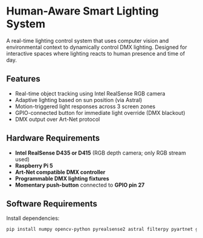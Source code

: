 # Human-Aware Smart Lighting System

A real-time lighting control system that uses computer vision and environmental context to dynamically control DMX lighting. Designed for interactive spaces where lighting reacts to human presence and time of day.

## Features

- Real-time object tracking using Intel RealSense RGB camera
- Adaptive lighting based on sun position (via Astral)
- Motion-triggered light responses across 3 screen zones
- GPIO-connected button for immediate light override (DMX blackout)
- DMX output over Art-Net protocol

## Hardware Requirements

- **Intel RealSense D435 or D415** (RGB depth camera; only RGB stream used)
- **Raspberry Pi 5**
- **Art-Net compatible DMX controller**
- **Programmable DMX lighting fixtures**
- **Momentary push-button** connected to **GPIO pin 27**

## Software Requirements

Install dependencies:

```bash
pip install numpy opencv-python pyrealsense2 astral filterpy pyartnet gpiozero
